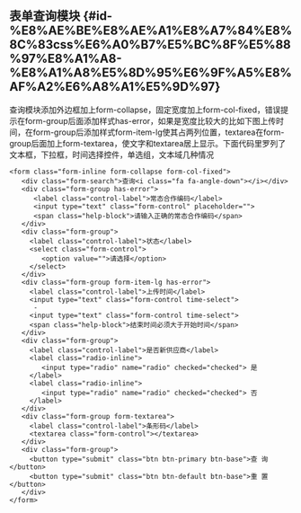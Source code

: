 ## 表单查询模块 {#id-%E8%AE%BE%E8%AE%A1%E8%A7%84%E8%8C%83css%E6%A0%B7%E5%BC%8F%E5%88%97%E8%A1%A8-%E8%A1%A8%E5%8D%95%E6%9F%A5%E8%AF%A2%E6%A8%A1%E5%9D%97}

查询模块添加外边框加上form-collapse，固定宽度加上form-col-fixed，错误提示在form-group后面添加样式has-error，如果是宽度比较大的比如下图上传时间，在form-group后添加样式form-item-lg使其占两列位置，textarea在form-group后面加上form-textarea，使文字和textarea居上显示。下面代码里罗列了文本框，下拉框，时间选择控件，单选组，文本域几种情况

```
<form class="form-inline form-collapse form-col-fixed">
   <div class="form-search">查询<i class="fa fa-angle-down"></i></div>
   <div class="form-group has-error">
      <label class="control-label">常态合作编码</label>
      <input type="text" class="form-control" placeholder="">
      <span class="help-block">请输入正确的常态合作编码</span>
   </div>
   <div class="form-group">
     <label class="control-label">状态</label>
     <select class="form-control">
        <option value="">请选择</option>
     </select>
   </div>
   <div class="form-group form-item-lg has-error">
     <label class="control-label">上传时间</label>
     <input type="text" class="form-control time-select">
      -
     <input type="text" class="form-control time-select">
     <span class="help-block">结束时间必须大于开始时间</span>
   </div>
   <div class="form-group">
     <label class="control-label">是否新供应商</label>
     <label class="radio-inline">
        <input type="radio" name="radio" checked="checked"> 是
     </label>
     <label class="radio-inline">
        <input type="radio" name="radio" checked="checked"> 否
     </label>
   </div>
   <div class="form-group form-textarea">
     <label class="control-label">条形码</label>
     <textarea class="form-control"></textarea>
   </div>
   <div class="form-group">
     <button type="submit" class="btn btn-primary btn-base">查 询</button>
     <button type="submit" class="btn btn-default btn-base">重 置</button>
   </div>
</form>
```



